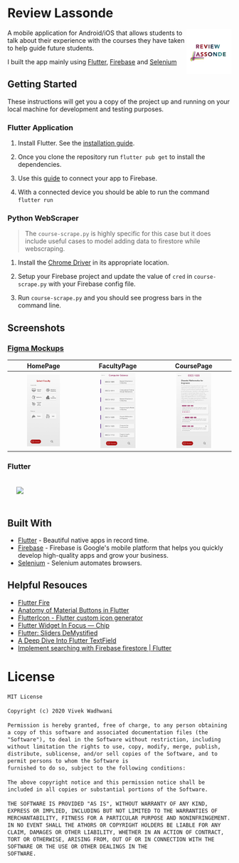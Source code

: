 # Review Lassonde

<img align="right" src="assets/logo.png" width="20%">

A mobile application for Android/iOS that allows students to talk about their experience with the courses they have taken to help guide future students.

I built the app mainly using [Flutter](https://flutter.dev/), [Firebase](http://firebase.google.com/) and [Selenium](https://selenium-python.readthedocs.io/)

## Getting Started

These instructions will get you a copy of the project up and running on your local machine for development and testing purposes.  

### Flutter Application  

1. Install Flutter. See the [installation guide](https://flutter.io/setup/).

1. Once you clone the repository run `flutter pub get` to install the dependencies.  

1. Use this [guide](https://firebase.google.com/docs/flutter/setup) to connect your app to Firebase.

1. With a connected device you should be able to run the command `flutter run`

### Python WebScraper

> The `course-scrape.py` is highly specific for this case but it does include useful cases to model adding data to firestore while webscraping.

1. Install the [Chrome Driver](https://chromedriver.chromium.org/) in its appropriate location.

1. Setup your Firebase project and update the value of `cred` in `course-scrape.py` with your Firebase config file.

1. Run `course-scrape.py` and you should see progress bars in the command line.

## Screenshots

### [Figma Mockups](https://www.figma.com/file/C0WISDBDmn3TYnB6k50r3s/Experience-Lassonde?node-id=99%3A100)

|    HomePage    |    FacultyPage        | CoursePage  |
| :-------------: |:-------------:| :-----:|
|<img src="assets/figma/homepage.png" width="50%"> | <img src="assets/figma/facultypage.png" width="50%"> | <img src="assets/figma/coursepage.png" width="50%">

### Flutter

<img style="padding: 20px" src="assets/flutter.gif" width="30%">

## Built With

- [Flutter](https://flutter.dev/) - Beautiful native apps in record time.
- [Firebase](http://firebase.google.com/) - Firebase is Google's mobile platform that helps you quickly develop high-quality apps and grow your business.
- [Selenium](https://selenium-python.readthedocs.io/) - Selenium automates browsers.

## Helpful Resouces

- [Flutter Fire](https://github.com/FirebaseExtended/flutterfire/tree/master/packages/cloud_firestore/cloud_firestore)
- [Anatomy of Material Buttons in Flutter](https://medium.com/flutterpub/anatomy-of-material-buttons-in-flutter-first-part-40eb790979a6)
- [FlutterIcon - Flutter custom icon generator](https://fluttericon.com/)
- [Flutter Widget In Focus — Chip](https://medium.com/aubergine-solutions/flutter-widget-in-focus-chip-know-it-all-1c46217dca9b)
- [Flutter: Sliders DeMystified](https://medium.com/flutter-community/flutter-sliders-demystified-4b3ea65879c)
- [A Deep Dive Into Flutter TextField](https://medium.com/flutter-community/a-deep-dive-into-flutter-textfields-f0e676aaab7a)
- [Implement searching with Firebase firestore | Flutter](https://medium.com/flutterdevs/implement-searching-with-firebase-firestore-flutter-de7ebd53c8c9)


# License

```license
MIT License

Copyright (c) 2020 Vivek Wadhwani

Permission is hereby granted, free of charge, to any person obtaining a copy of this software and associated documentation files (the "Software"), to deal in the Software without restriction, including without limitation the rights to use, copy, modify, merge, publish, distribute, sublicense, and/or sell copies of the Software, and to permit persons to whom the Software is
furnished to do so, subject to the following conditions:

The above copyright notice and this permission notice shall be included in all copies or substantial portions of the Software.

THE SOFTWARE IS PROVIDED "AS IS", WITHOUT WARRANTY OF ANY KIND, EXPRESS OR IMPLIED, INCLUDING BUT NOT LIMITED TO THE WARRANTIES OF MERCHANTABILITY, FITNESS FOR A PARTICULAR PURPOSE AND NONINFRINGEMENT. IN NO EVENT SHALL THE ATHORS OR COPYRIGHT HOLDERS BE LIABLE FOR ANY CLAIM, DAMAGES OR OTHER LIABILITY, WHETHER IN AN ACTION OF CONTRACT, TORT OR OTHERWISE, ARISING FROM, OUT OF OR IN CONNECTION WITH THE SOFTWARE OR THE USE OR OTHER DEALINGS IN THE
SOFTWARE.
```
